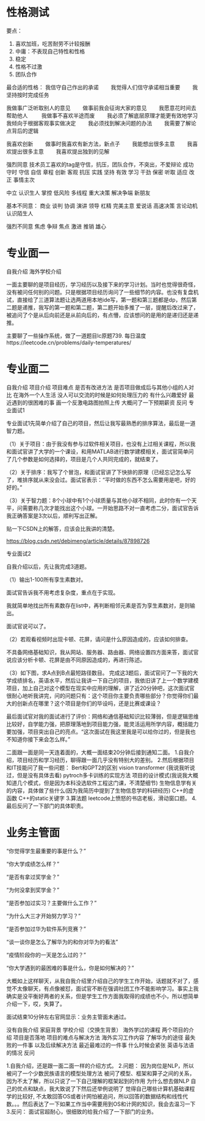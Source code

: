 # 性格测试

要点：
1. 喜欢加班，吃苦耐劳不计较报酬
2. 中庸：不表现自己特性和性格
3. 稳定
4. 性格不过激
5. 团队合作

最合适的性格：
我信守自己作出的承诺　　
我觉得人们信守承诺相当重要　　
我坚持按时完成任务　　

我做事广泛听取别人的意见　　
做事前我会征询大家的意见　　
我愿意花时间去帮助他人　
　
我做事不喜欢半途而废　　
我必须了解底层原理才能更有效地学习　　
我倾向于根据客观事实做决定　　
我必须找到解决问题的办法　　
我需要了解论点背后的逻辑　　

我喜欢创新　　
做事时我喜欢有新方法，新点子　　
我能想出很多主意　　
我喜欢提出很多主意　　
我喜欢提出独到的见解

强烈同意
技术员工喜欢的tag是守信，抗压，团队合作，不突出，不爱辩论
成功 守时 守信 自信 章程 创新 客观 抗压 实践 坚持 有效 学习 干劲 保密 听取 适应 改正 事情主次

中立
认识生人 掌控 低风险 多线程 重大决策 解决争端 新朋友

基本不同意：
商业 谈判 协调 演讲 领导 杠精 完美主意 爱说话 高速决策 言论动机 认识陌生人

强烈不同意
焦虑 争辩 焦点 激进 推销 雄心

# 专业面一
自我介绍
海外学校介绍

一面主要聊的是项目经历，学习经历以及接下来的学习计划。当时也觉得很奇怪，没有被问任何别的问题。只是根据项目经历询问了一些细节的内容。也没有复盘机试，直接给了三道算法题让选两道用本地ide写，第一题和第三题都是dp，然后第二题是递推，我写的第一题和第二题，第二题开始多推了一层，提醒后改过来了，被追问了个是从后向前还是从前向后的，有点懵，应该想问的是用的是递归还是递推。

主要聊了一些操作系统，做了一道题目lc原题739. 每日温度https://leetcode.cn/problems/daily-temperatures/


# 专业面二
自我介绍
项目介绍
项目难点
是否有改进方法
是否项目做成后与其他小组的人对比
在海外一个人生活 没人可以交流的时候是如何处理压力的
有什么兴趣爱好
最近遇到的很困难的事
画一个反激电路图拍照上传
大概问了一下预期薪资
反问
专业面试1

专业面试1先简单介绍了自己的项目，然后让我写最熟悉的排序算法，最后是一道智力题。

（1）关于项目：由于我没有参与过软件相关项目，也没有上过相关课程，所以我和面试官讲了大学的一个课设，和用MATLAB进行数学建模相关，面试官简单问了几个参数是如何选择的，项目是几个人共同完成的，就结束了。

（2）关于排序：我写了个冒泡，和面试官讲了下快排的原理（已经忘记怎么写了，堆排序就从来没会过。面试官表示：“平时做的东西不怎么需要用是吧，好的好的。”

（3）关于智力题：8个小球中有1个小球质量与其他小球不相同，此时你有一个天平，问需要称几次才能找出这个小球。一开始思路不对一直考虑二分，面试官告诉我正确答案是3次以后，顺利写出正解。

贴一下CSDN上的解答，应该会比我讲的清楚。

https://blog.csdn.net/debimeng/article/details/87898726

专业面试2

自我介绍以后，先让我完成3道题。

（1）输出1-100所有孪生素数对。

面试官告诉我不用考虑复杂度，重点在于实现。

我就简单地找出所有素数存在list中，再判断相邻元素是否为孪生素数对，是则输出。

面试官说可以了。

（2）若观看视频时出现卡顿、花屏，请问是什么原因造成的，应该如何排查。

不具备网络基础知识，我从网站、服务器、路由器、网络设置四方面来答，面试官说应该分析卡顿、花屏是由不同原因造成的，再进行陈述。

（3）如下图，求A点到B点最短路径数目。
完成这3题后，面试官问了一下我的大学成绩排名，英语水平，然后让我讲一下自己的项目，我依旧讲了上一个数学建模项目，加上自己对这个模型在现实中应用的理解，讲了近20分钟吧，这次面试官很耐心地听我讲完，问的问题只有：这个项目你主要负责哪些部分？你觉得你们最大的创新点在哪里？这个项目是你们的毕设吗，还是比赛或课设？

最后面试官对我的面试进行了评价：网络和通信基础知识比较薄弱，但是逻辑思维比较好，自学能力强，把原理落地到项目能力强，能灵活运用所学内容，概括能力要加强，项目突出自己的亮点。“这次面试在我这里我是可以给你过的，但是我也不知道你接下来会怎么样。”

二面跟一面是同一天连着面的，大概一面结束20分钟后接到通知二面。
1.自我介绍，项目经历和学习经历，聊得跟一面几乎没有特别大的差别。
2.然后根据项目和IT技能问了我一些问题：
Bert和GPT2的区别
vision transformer (我说我听说过，但是没有具体去看)
pytroch多卡训练的实现方法
项目的设计模式(我说我大概知道几个模式，但是因为本科没选软件工程这门课，不清楚细节)
生物信息学有关的内容，具体做了些什么(因为我简历中提到了生物信息学的科研经历)
C++的虚函数
C++的static关键字
3.算法题 leetcode上愤怒的书店老板，滑动窗口题。
4.最后反问了一下部门的具体职责。



# 业务主管面
“你觉得学生最重要的事是什么？”

“你大学成绩怎么样？”

“是否有拿过奖学金？”

“为何没拿到奖学金？”

“是否参加过实习？主要做什么工作？”

“为什么大三才开始努力学习？”

“是否参加过华为软件系列竞赛？”

“谈一谈你是怎么了解华为的和你对华为的看法”

“疫情阶段你的一天是怎么过的？”

“你大学遇到的最困难的事是什么，你是如何解决的？”

大概如上这样聊天，从我自我介绍里介绍自己的学生工作开始，话题就不对了，感觉不太像聊天，有点像被怼，面试官不断在强调社团工作不能影响学习。事实上我确实是没平衡好两者的关系，但是学生工作方面我取得的成绩也不小，所以想简单介绍一下，哎，失算了。

面试结束10分钟左右官网显示：业务主管面未通过。


没有自我介绍
家庭背景
学校介绍（交换生背景）
海外学过的课程
两个项目的介绍
项目是否落地
项目的难点与解决方法
海外实习工作内容
了解华为的途径
最失败的一件事 以及后续解决方法
最近最难过的一件事
什么时候会紧张
英语与法语的情况
反问

1.自我介绍，还是跟一面二面一样的介绍方式。
2.问题：
因为岗位是NLP，所以被问了一个少数民族语言的模型处理方法
被问了模型、框架和算子之间的关系，因为不太了解，所以只说了一下自己理解的框架起到的作用
为什么想去做NLP
自己的优点和缺点，我大致说了下然后还举例说明了
觉得自己哪些计算机基础课程学的比较好, 不太敢回答OS或者计网怕被追问，所以回答的数据结构和线性代数。。。然后表达了一下如果工作当中需要用到OS和计网的知识，我会去温习一下
3.反问：
面试官超耐心，很细致的给我介绍了一下部门的业务。

